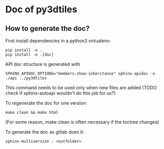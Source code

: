 # Doc of py3dtiles

## How to generate the doc?

First install dependencies in a python3 virtualenv:

```
pip install -e .
pip install -e .[doc]
```

API doc structure is generated with 
```
SPHINX_APIDOC_OPTIONS="members,show-inheritance" sphinx-apidoc -o ./api ../py3dtiles
```
This command needs to be used only when new files are added (TODO check if sphinx-autoapi wouldn't do this job for us?)

To regenerate the doc for one version:

```
make clean && make html
```
(For some reason, make clean is often necessary if the toctree changes)

To generate the doc as gitlab does it:

```
sphinx-multiversion . <outfolder>
```
